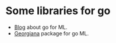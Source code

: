# Some libraries for go
- [Blog](https://golangdocs.com/golang-machine-learning-libraries) about go for ML.
- [Georgiana](https://gorgonia.org/getting-started/) package for go ML.